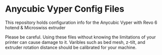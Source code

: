 # Anycubic Vyper Config Files 

This repository holds configuration info for the Anycubic Vyper with Revo 6 hotend &amp; Microswiss extruder

Please be careful. Using these files without knowing the limitations of your printer can cause damage to it. Varibles such as bed mesh, z-tilt, and extruder rotation distance should be calibrated for your machine. 

